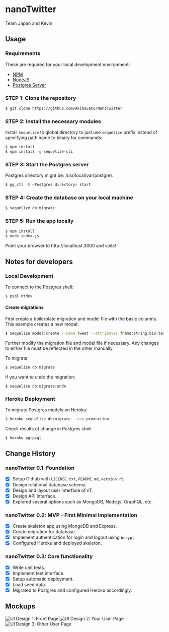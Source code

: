 
# nanoTwitter

Team Japan and Kevin

## Usage
### Requirements
These are required for your local development environment:

* [NPM](https://www.npmjs.com/)
* [NodeJS](https://nodejs.org/)
* [Postgres Server](https://www.postgresql.org/)

### STEP 1: Clone the repository
```sh
$ git clone https://github.com/AkibaSato/NanoTwitter
```

### STEP 2: Install the necessary modules
Install `sequelize` to global directory to just use `sequelize` prefix instead of specifying path name to binary for commands:
```sh
$ npm install
$ npm install -g sequelize-cli
```

### STEP 3: Start the Postgres server
Postgres directory might be: /usr/local/var/postgres
```sh
$ pg_ctl -D <Postgres directory> start
```

### STEP 4: Create the database on your local machine
```sh
$ sequelize db:migrate
```

### STEP 5: Run the app locally
```sh
$ npm install
$ node index.js
```
Point your browser to http://localhost:3000 and voila!

## Notes for developers

### Local Development
To connect to the Postgres shell:
```sh
$ psql ntdev
```

#### Create migrations
First create a boilerplate migration and model file with the basic columns. This example creates a new model:
```sh
$ sequelize model:create --name Tweet --attributes fname:string,bio:text
```

Further modify the migration file and model file if necessary. Any changes to either file must be reflected in the other manually.

To migrate:
```sh
$ sequelize db:migrate
```
If you want to undo the migration:
```
$ sequelize db:migrate:undo
```

### Heroku Deployment
To migrate Postgres models on Heroku:
```sh
$ heroku sequelize db:migrate --env production
```
Check results of change in Postgres shell.
```sh
$ heroku pg:psql
```

## Change History
### nanoTwitter 0.1: Foundation
- [x] Setup Github with `LICENSE.txt`, `README.md`, `version.rb`.
- [x] Design relational database schema.
- [x] Design and layout user interface of nT.
- [x] Design API interface.
- [x] Explored several options such as MongoDB, Node.js, GraphQL, etc.

### nanoTwitter 0.2: MVP - First Minimal Implementation
- [x] Create skeleton app using MongoDB and Express.
- [x] Create migration for database.
- [x] Implement authentication for login and logout using `bcrypt`.
- [x] Configured Heroku and deployed skeleton.

### nanoTwitter 0.3: Core functionality
- [x] Write unit tests.
- [x] Implement test interface.
- [x] Setup automatic deployment.
- [x] Load seed data.
- [x] Migrated to Postgres and configured Heroku accordingly.

## Mockups
![UI Design 1: Front Page](design/ui_design_1.png)
![UI Design 2: Your User Page](design/ui_design_2.png)
![UI Design 3: Other User Page](design/ui_design_3.png)
